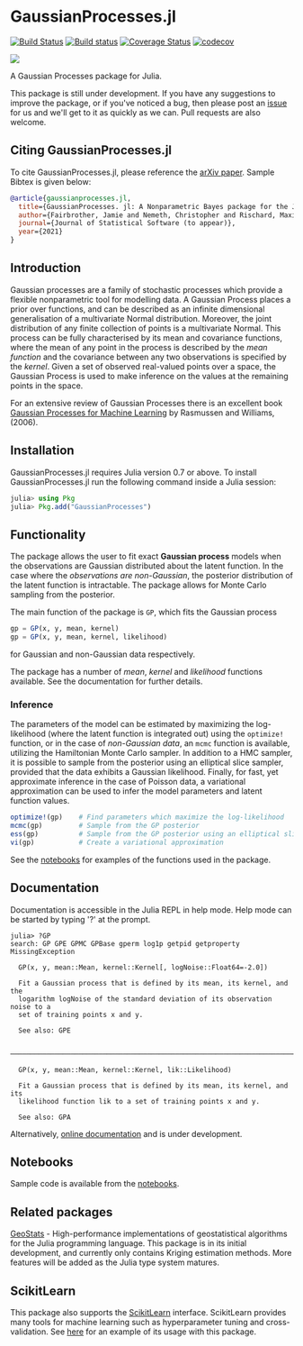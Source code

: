 # GaussianProcesses.jl
[![Build Status](https://travis-ci.org/STOR-i/GaussianProcesses.jl.png)](https://travis-ci.org/STOR-i/GaussianProcesses.jl)
[![Build status](https://ci.appveyor.com/api/projects/status/github/STOR-i/GaussianProcesses.jl?branch=master&svg=true)](https://ci.appveyor.com/project/STOR-i/gaussianprocesses-jl)
[![Coverage Status](https://coveralls.io/repos/github/STOR-i/GaussianProcesses.jl/badge.svg?branch=master)](https://coveralls.io/github/STOR-i/GaussianProcesses.jl?branch=master)
[![codecov](https://codecov.io/gh/STOR-i/GaussianProcesses.jl/branch/master/graph/badge.svg)](https://codecov.io/gh/STOR-i/GaussianProcesses.jl)

[![](https://img.shields.io/badge/docs-stable-blue.svg)](http://STOR-i.github.io/GaussianProcesses.jl/latest)

A Gaussian Processes package for Julia.

This package is still under development. If you have any suggestions to improve the package, or if you've noticed a bug, then please post an [issue](https://github.com/STOR-i/GaussianProcesses.jl/issues/new) for us and we'll get to it as quickly as we can. Pull requests are also welcome.


## Citing GaussianProcesses.jl

To cite GaussianProcesses.jl, please reference the [arXiv paper](https://arxiv.org/abs/1812.09064). Sample Bibtex is given below:

```bibtex
@article{gaussianprocesses.jl,
  title={GaussianProcesses. jl: A Nonparametric Bayes package for the Julia Language},
  author={Fairbrother, Jamie and Nemeth, Christopher and Rischard, Maxime and Brea, Johanni and Pinder, Thomas},
  journal={Journal of Statistical Software (to appear)},
  year={2021}
}
```

## Introduction

Gaussian processes are a family of stochastic processes which provide a flexible nonparametric tool for modelling data. A Gaussian Process places a prior over functions, and can be described as an infinite dimensional generalisation of a multivariate Normal distribution. Moreover, the joint distribution of any finite collection of points is a multivariate Normal. This process can be fully characterised by its mean and covariance functions, where the mean of any point in the process is described by the *mean function* and the covariance between any two observations is specified by the *kernel*. Given a set of observed real-valued points over a space, the Gaussian Process is used to make inference on the values at the remaining points in the space.

For an extensive review of Gaussian Processes there is an excellent book [Gaussian Processes for Machine Learning](http://www.gaussianprocess.org/gpml/chapters/RW.pdf) by Rasmussen and Williams, (2006).

## Installation

GaussianProcesses.jl requires Julia version 0.7 or above. To install GaussianProcesses.jl run the following command inside a Julia session:

```julia
julia> using Pkg
julia> Pkg.add("GaussianProcesses")
```
## Functionality

The package allows the user to fit exact **Gaussian process** models when the observations are Gaussian distributed about the latent function. In the case where the *observations are non-Gaussian*, the posterior distribution of the latent function is intractable. The package allows for Monte Carlo sampling from the posterior.

The main function of the package is `GP`, which fits the Gaussian process
```julia
gp = GP(x, y, mean, kernel)
gp = GP(x, y, mean, kernel, likelihood)
```
for Gaussian and non-Gaussian data respectively.

The package has a number of *mean*, *kernel* and *likelihood* functions available. See the documentation for further details.

### Inference

The parameters of the model can be estimated by maximizing the log-likelihood (where the latent function is integrated out) using the `optimize!` function, or in the case of *non-Gaussian data*, an `mcmc` function is available, utilizing the Hamiltonian Monte Carlo sampler. In addition to a HMC sampler, it is possible to sample from the posterior using an elliptical slice sampler, provided that the data exhibits a Gaussian likelihood. Finally, for fast, yet approximate inference in the case of Poisson data, a variational approximation can be used to infer the model parameters and latent function values.
```julia
optimize!(gp)    # Find parameters which maximize the log-likelihood
mcmc(gp)         # Sample from the GP posterior
ess(gp)          # Sample from the GP posterior using an elliptical slice sampler
vi(gp)           # Create a variational approximation
```
See the [notebooks](https://github.com/STOR-i/GaussianProcesses.jl/tree/master/notebooks) for examples of the functions used in the package.

## Documentation

Documentation is accessible in the Julia REPL in help mode. Help mode can be started by typing '?' at the prompt.

```
julia> ?GP
search: GP GPE GPMC GPBase gperm log1p getpid getproperty MissingException

  GP(x, y, mean::Mean, kernel::Kernel[, logNoise::Float64=-2.0])

  Fit a Gaussian process that is defined by its mean, its kernel, and the
  logarithm logNoise of the standard deviation of its observation noise to a
  set of training points x and y.

  See also: GPE

  ────────────────────────────────────────────────────────────────────────────

  GP(x, y, mean::Mean, kernel::Kernel, lik::Likelihood)

  Fit a Gaussian process that is defined by its mean, its kernel, and its
  likelihood function lik to a set of training points x and y.

  See also: GPA
```

Alternatively, [online documentation](http://stor-i.github.io/GaussianProcesses.jl/latest/index.html) and is under development.

## Notebooks

Sample code is available from the [notebooks](https://github.com/STOR-i/GaussianProcesses.jl/tree/master/notebooks).

## Related packages

[GeoStats](https://github.com/juliohm/GeoStats.jl) - High-performance implementations of geostatistical algorithms for the Julia programming language. This package is in its initial development, and currently only contains Kriging estimation methods. More features will be added as the Julia type system matures.

## ScikitLearn

This package also supports the [ScikitLearn](https://github.com/cstjean/ScikitLearn.jl) interface. ScikitLearn provides many tools for machine learning such as hyperparameter tuning and cross-validation. See [here](https://github.com/cstjean/ScikitLearn.jl/blob/master/examples/Gaussian_Processes_Julia.ipynb) for an example of its usage with this package.
